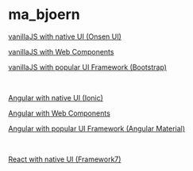 # ma_bjoern

[vanillaJS with native UI (Onsen UI)](./vanilla-nui)

[vanillaJS with Web Components](./vanilla-wc)

[vanillaJS with popular UI Framework (Bootstrap)](./vanilla-fw)

<br>

[Angular with native UI (Ionic)](./angular-nui)

[Angular with Web Components](./angular-wc)

[Angular with popular UI Framework (Angular Material)](./angular-fw)

<br>

[React with native UI (Framework7)](./angular-nui)
